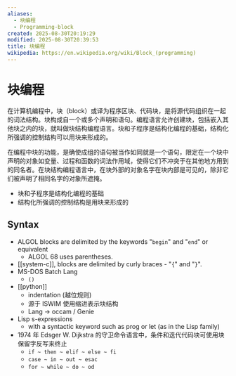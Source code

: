 ```yaml
---
aliases:
  - 块编程
  - Programming-block
created: 2025-08-30T20:19:29
modified: 2025-08-30T20:39:53
title: 块编程
wikipedia: https://en.wikipedia.org/wiki/Block_(programming)
---
```


# 块编程

在计算机编程中，块（block）或译为程序区块、代码块，是将源代码组织在一起的词法结构。块构成自一个或多个声明和语句。编程语言允许创建块，包括嵌入其他块之内的块，就叫做块结构编程语言。块和子程序是结构化编程的基础，结构化所强调的控制结构可以用块来形成的。

在编程中块的功能，是确使成组的语句被当作如同就是一个语句，限定在一个块中声明的对象如变量、过程和函数的词法作用域，使得它们不冲突于在其他地方用到的同名者。在块结构编程语言中，在块外部的对象名字在块内部是可见的，除非它们被声明了相同名字的对象所遮掩。

- 块和子程序是结构化编程的基础
- 结构化所强调的控制结构是用块来形成的

## Syntax

  - ALGOL blocks are delimited by the keywords "`begin`" and "`end`" or equivalent
    - ALGOL 68 uses parentheses.
  - [[system-c]], blocks are delimited by curly braces - "`{`" and "`}`".
  - MS-DOS Batch Lang
    - `()`
  - [[python]]
    - indentation (越位规则)
    - 源于 ISWIM 使用缩进表示块结构
    - Lang -> occam / Genie
  - Lisp s-expressions
    - with a syntactic keyword such as prog or let (as in the Lisp family)
  - 1974 年 Edsger W. Dijkstra 的守卫命令语言中，条件和迭代代码块可使用块保留字反写来终止
    - `if ~ then ~ elif ~ else ~ fi`
    - `case ~ in ~ out ~ esac`
    - `for ~ while ~ do ~ od`

